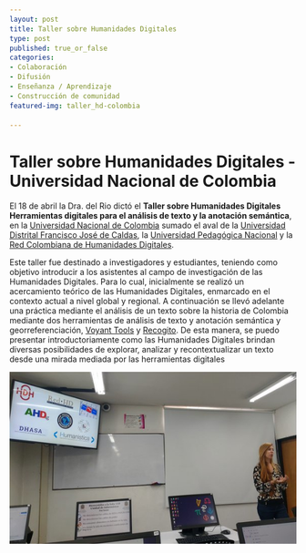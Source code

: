 ```yaml
---
layout: post
title: Taller sobre Humanidades Digitales
type: post
published: true_or_false
categories:
- Colaboración
- Difusión
- Enseñanza / Aprendizaje
- Construcción de comunidad
featured-img: taller_hd-colombia

---
```


# Taller sobre Humanidades Digitales - Universidad Nacional de Colombia

El 18 de abril la Dra. del Rio dictó el **Taller sobre Humanidades Digitales** **Herramientas digitales para el análisis de texto y la anotación semántica**, en la [Universidad Nacional de Colombia](https://unal.edu.co/) sumado el aval de la [Universidad Distrital Francisco José de Caldas](https://www.udistrital.edu.co/inicio), la [Universidad Pedagógica Nacional](https://www.upn.edu.co/) y la [Red Colombiana de Humanidades Digitales](https://rchd.com.co/).

Este taller fue destinado a investigadores y estudiantes, teniendo como objetivo introducir a los asistentes al campo de investigación de las Humanidades Digitales. Para lo cual, inicialmente se realizó un acercamiento teórico de las Humanidades Digitales, enmarcado en el contexto actual a nivel global y regional. A continuación se llevó adelante una práctica mediante el análisis de un texto sobre la historia de Colombia mediante dos herramientas de análisis de texto y anotación semántica y georreferenciación, [Voyant Tools](https://voyant-tools.org/) y [Recogito](https://recogito.pelagios.org/). De esta manera, se puedo presentar introductoriamente como las Humanidades Digitales brindan diversas posibilidades de explorar, analizar y recontextualizar un texto desde una mirada mediada por las herramientas digitales

![taller-hd-colombia](/assets/img/posts/gime-colombia-tallerhd.jpg)